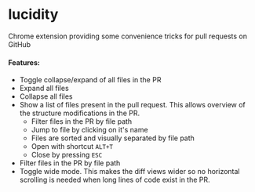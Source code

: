 # lucidity

Chrome extension providing some convenience tricks for pull requests on GitHub

#### Features:
- Toggle collapse/expand of all files in the PR
- Expand all files
- Collapse all files
- Show a list of files present in the pull request. This allows overview of the structure modifications in the PR.
  - Filter files in the PR by file path
  - Jump to file by clicking on it's name
  - Files are sorted and visually separated by file path
  - Open with shortcut `ALT+T`
  - Close by pressing `ESC`
- Filter files in the PR by file path
- Toggle wide mode. This makes the diff views wider so no horizontal scrolling is needed when long lines of code exist in the PR.
